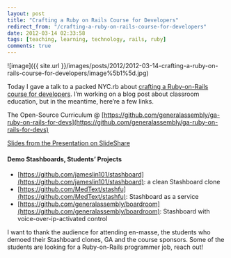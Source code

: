 ```yaml
---
layout: post
title: "Crafting a Ruby on Rails Course for Developers"
redirect_from: "/crafting-a-ruby-on-rails-course-for-developers"
date: 2012-03-14 02:33:58
tags: [teaching, learning, technology, rails, ruby]
comments: true
---
```

![image]({{ site.url }}/images/posts/2012/2012-03-14-crafting-a-ruby-on-rails-course-for-developers/image%5b1%5d.jpg)

Today I gave a talk to a packed NYC.rb about [crafting a Ruby-on-Rails course for developers](http://www.meetup.com/NYC-rb/events/46696902/). I’m working on a blog post about classroom education, but in the meantime, here’re a few links.

The Open-Source Curriculum @ [https://github.com/generalassembly/ga-ruby-on-rails-for-devs](https://github.com/generalassembly/ga-ruby-on-rails-for-devs)

[Slides from the Presentation on SlideShare](http://www.slideshare.net/dblockdotorg/crafting-a-rubyonrails-course-for-developers)

#### Demo Stashboards, Students’ Projects

- [https://github.com/jameslin101/stashboard](https://github.com/jameslin101/stashboard): a clean Stashboard clone
- [https://github.com/MedText/stashfu](https://github.com/MedText/stashfu): Stashboard as a service
- [https://github.com/generalassembly/boardroom](https://github.com/generalassembly/boardroom): Stashboard with voice-over-ip-activated control

I want to thank the audience for attending en-masse, the students who demoed their Stashboard clones, GA and the course sponsors. Some of the students are looking for a Ruby-on-Rails programmer job, reach out!
